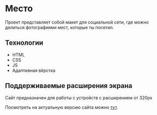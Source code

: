 # Место
Проект представляет собой макет для социальной сети, где можно делиться фотографиями мест, которые ты посетил.

## Технологии
* HTML
* CSS
* JS
* Адаптивная вёрстка

## Поддерживаемые расширения экрана
Сайт предназначен для работы с устройств с расширением от 320px

Посмотреть на актуальную версию сайта можно [тут](https://alinasmirnova.github.io/mesto/).